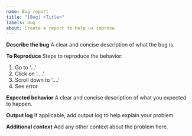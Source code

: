 ```yaml
---
name: Bug report
title: "[Bug] <Title>"
labels: bug
about: Create a report to help us improve
---
```


**Describe the bug**
A clear and concise description of what the bug is.

**To Reproduce**
Steps to reproduce the behavior:

1. Go to '...'
2. Click on '....'
3. Scroll down to '....'
4. See error

**Expected behavior**
A clear and concise description of what you expected to happen.

**Output log**
If applicable, add output log to help explain your problem.

**Additional context**
Add any other context about the problem here.
